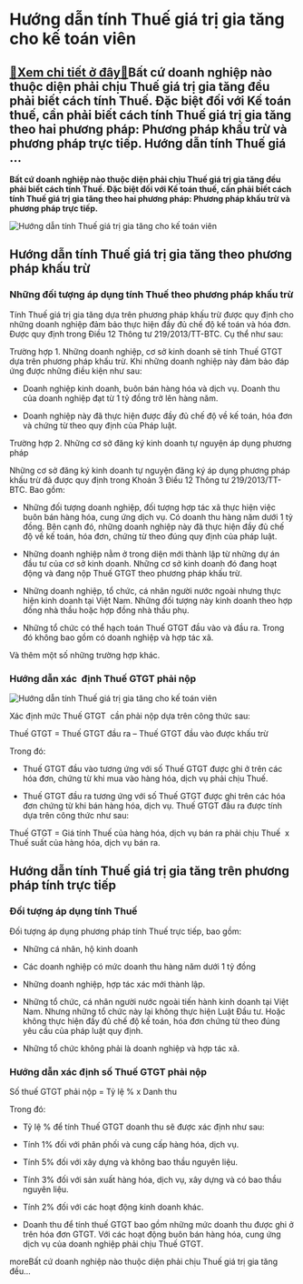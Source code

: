Hướng dẫn tính Thuế giá trị gia tăng cho kế toán viên
=====================================================

[:gift:Xem chi tiết ở đây:gift:](https://hddtvn.com/huong-dan-tinh-thue-gia-tri-gia-tang-cho-ke-toan-vien/)Bất cứ doanh nghiệp nào thuộc diện phải chịu Thuế giá trị gia tăng đều phải biết cách tính Thuế. Đặc biệt đối với Kế toán thuế, cần phải biết cách tính Thuế giá trị gia tăng theo hai phương pháp: Phương pháp khấu trừ và phương pháp trực tiếp. Hướng dẫn tính Thuế giá …
----------------------------------------------------------------------------------------------------------------------------------------------------------------------------------------------------------------------------------------------------------------------------

**Bất cứ doanh nghiệp nào thuộc diện phải chịu Thuế giá trị gia tăng đều phải biết cách tính Thuế. Đặc biệt đối với Kế toán thuế, cần phải biết cách tính Thuế giá trị gia tăng theo hai phương pháp: Phương pháp khấu trừ và phương pháp trực tiếp.**


![Hướng dẫn tính Thuế giá trị gia tăng cho kế toán viên](https://hddtvn.com/wp-content/uploads/2021/01/taxes-backup.jpg)


Hướng dẫn tính Thuế giá trị gia tăng theo phương pháp khấu trừ
--------------------------------------------------------------


### Những đối tượng áp dụng tính Thuế theo phương pháp khấu trừ


Tính Thuế giá trị gia tăng dựa trên phương pháp khấu trừ được quy định cho những doanh nghiệp đảm bảo thực hiện đầy đủ chế độ kế toán và hóa đơn. Được quy định trong Điều 12 Thông tư 219/2013/TT-BTC. Cụ thể như sau:


Trường hợp 1. Những doanh nghiệp, cơ sở kinh doanh sẽ tính Thuế GTGT dựa trên phương pháp khấu trừ. Khi những doanh nghiệp này đảm bảo đáp ứng được những điều kiện như sau:




* Doanh nghiệp kinh doanh, buôn bán hàng hóa và dịch vụ. Doanh thu của doanh nghiệp đạt từ 1 tỷ đồng trở lên hàng năm.

* Doanh nghiệp này đã thực hiện được đầy đủ chế độ về kế toán, hóa đơn và chứng từ theo quy định của Pháp luật.



Trường hợp 2. Những cơ sở đăng ký kinh doanh tự nguyện áp dụng phương pháp


Những cơ sở đăng ký kinh doanh tự nguyện đăng ký áp dụng phương pháp khấu trừ đã được quy định trong Khoản 3 Điều 12 Thông tư 219/2013/TT-BTC. Bao gồm:




* Những đối tượng doanh nghiệp, đối tượng hợp tác xã thực hiện việc buôn bán hàng hóa, cung ứng dịch vụ. Có doanh thu hàng năm dưới 1 tỷ đồng. Bên cạnh đó, những doanh nghiệp này đã thực hiện đầy đủ chế độ về kế toán, hóa đơn, chứng từ theo đúng quy định của pháp luật.

* Những doanh nghiệp nằm ở trong diện mới thành lập từ những dự án đầu tư của cơ sở kinh doanh. Những cơ sở kinh doanh đó đang hoạt động và đang nộp Thuế GTGT theo phương pháp khấu trừ.

* Những doanh nghiệp, tổ chức, cá nhân người nước ngoài nhưng thực hiện kinh doanh tại Việt Nam. Những đối tượng này kinh doanh theo hợp đồng nhà thầu hoặc hợp đồng nhà thầu phụ.

* Những tổ chức có thể hạch toán Thuế GTGT đầu vào và đầu ra. Trong đó không bao gồm có doanh nghiệp và hợp tác xã.



Và thêm một số những trường hợp khác.


### Hướng dẫn xác  định Thuế GTGT phải nộp


![Hướng dẫn tính Thuế giá trị gia tăng cho kế toán viên](https://hddtvn.com/wp-content/uploads/2021/01/tax-4.jpg)


Xác định mức Thuế GTGT  cần phải nộp dựa trên công thức sau:


Thuế GTGT = Thuế GTGT đầu ra – Thuế GTGT đầu vào được khấu trừ


Trong đó:




* Thuế GTGT đầu vào tương ứng với số Thuế GTGT được ghi ở trên các hóa đơn, chứng từ khi mua vào hàng hóa, dịch vụ phải chịu Thuế.

* Thuế GTGT đầu ra tương ứng với số Thuế GTGT được ghi trên các hóa đơn chứng từ khi bán hàng hóa, dịch vụ. Thuế GTGT đầu ra được tính dựa trên công thức như sau:



Thuế GTGT = Giá tính Thuế của hàng hóa, dịch vụ bán ra phải chịu Thuế  x Thuế suất của hàng hóa, dịch vụ bán ra.


Hướng dẫn tính Thuế giá trị gia tăng trên phương pháp tính trực tiếp
--------------------------------------------------------------------


### Đối tượng áp dụng tính Thuế


Đối tượng áp dụng phương pháp tính Thuế trực tiếp, bao gồm:




* Những cá nhân, hộ kinh doanh

* Các doanh nghiệp có mức doanh thu hàng năm dưới 1 tỷ đồng

* Những doanh nghiệp, hợp tác xác mới thành lập.

* Những tổ chức, cá nhân người nước ngoài tiến hành kinh doanh tại Việt Nam. Nhưng những tổ chức này lại không thực hiện Luật Đầu tư. Hoặc không thực hiện đầy đủ chế độ kế toán, hóa đơn chứng từ theo đúng yêu cầu của pháp luật quy định.

* Những tổ chức không phải là doanh nghiệp và hợp tác xã.



### Hướng dẫn xác định số Thuế GTGT phải nộp


Số thuế GTGT phải nộp = Tỷ lệ % x Danh thu


Trong đó:




* Tỷ lệ % để tính Thuế GTGT doanh thu sẽ được xác định như sau:



+ Tính 1% đối với phân phối và cung cấp hàng hóa, dịch vụ.


+ Tính 5% đối với xây dựng và không bao thầu nguyên liệu.


+ Tính 3% đối với sản xuất hàng hóa, dịch vụ, xây dựng và có bao thầu  nguyên liệu.


+ Tính 2% đối với các hoạt động kinh doanh khác.




* Doanh thu để tính thuế GTGT bao gồm những mức doanh thu được ghi ở trên hóa đơn GTGT. Với các hoạt động buôn bán hàng hóa, cung ứng dịch vụ của doanh nghiệp phải chịu Thuế GTGT.



moreBất cứ doanh nghiệp nào thuộc diện phải chịu Thuế giá trị gia tăng đều…

